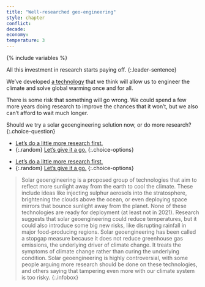 ```yaml
---
title: "Well-researched geo-engineering"
style: chapter
conflict: 
decade: 
economy: 
temperature: 3
---
```


{% include variables %}


All this investment in research starts paying off. 
{:.leader-sentence}

We’ve developed [a technology](#infobox) that we think will allow us to engineer the climate and solve global warming once and for all.

There is some risk that something will go wrong. We could spend a few more years doing research to improve the chances that it won’t, but we also can’t afford to wait much longer.

Should we try a solar geoengineering solution now, or do more research?
{:.choice-question}

<div data-js-var="js-rand-geoengineering3-low" markdown="1" class="hidden">

- [Let’s do a little more research first.](chapter_stalling.html)
- {:.random} [Let’s give it a go.](chapter_geo-engineering-fail.html)
{:.choice-options}

</div>

<div data-js-var="js-rand-geoengineering3-high" markdown="1" class="hidden">

- [Let’s do a little more research first.](chapter_stalling.html)
- {:.random} [Let’s give it a go.](chapter_global-climate-council.html)
{:.choice-options}

</div>

> Solar geoengineering is a proposed group of technologies that aim to reflect more sunlight away from the earth to cool the climate. These include ideas like injecting sulphur aerosols into the stratosphere, brightening the clouds above the ocean, or even deploying space mirrors that bounce sunlight away from the planet. None of these technologies are ready for deployment (at least not in 2021). Research suggests that solar geoengineering could reduce temperatures, but it could also introduce some big new risks, like disrupting rainfall in major food-producing regions. Solar geoengineering has been called a stopgap measure because it does not reduce greenhouse gas emissions, the underlying driver of climate change. It treats the symptoms of climate change rather than curing the underlying condition. Solar geoengineering is highly controversial, with some people arguing more research should be done on these technologies, and others saying that tampering even more with our climate system is too risky.
{:.infobox}
